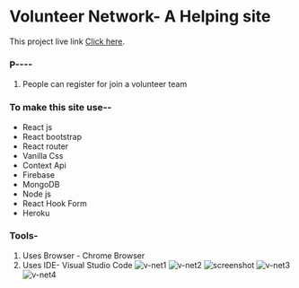 # Volunteer Network- A Helping site

This project live link [Click here](https://vounteer-networks.web.app/).

### P----
1. People can register for join a volunteer team


### To make this site use--
* React js
* React bootstrap
* React router
* Vanilla Css
* Context Api
* Firebase
* MongoDB
* Node js
* React Hook Form
* Heroku



### Tools-
1. Uses Browser - Chrome Browser
2. Uses IDE- Visual Studio Code
![v-net1](https://user-images.githubusercontent.com/83487057/139224233-efe38ea9-6c38-4788-b575-bdef3b2b2bb3.png)
![v-net2](https://user-images.githubusercontent.com/83487057/139224689-70962e97-051a-4f2e-92a3-2ec3c5ab3b76.png)
![screenshot](https://user-images.githubusercontent.com/83487057/139250154-400847d0-04ae-4822-8ddb-62953f1cf94a.png)
![v-net3](https://user-images.githubusercontent.com/83487057/139224730-264210d5-1abd-43db-bcd2-1ad0ca32bbe3.png)
![v-net4](https://user-images.githubusercontent.com/83487057/139224752-34e33273-5404-4789-b5d2-62fd7ef16aff.png)
